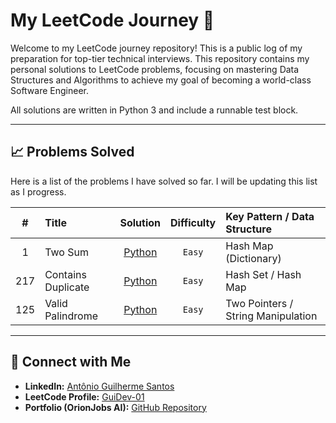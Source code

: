# My LeetCode Journey 🚀

Welcome to my LeetCode journey repository! This is a public log of my preparation for top-tier technical interviews. This repository contains my personal solutions to LeetCode problems, focusing on mastering Data Structures and Algorithms to achieve my goal of becoming a world-class Software Engineer.

All solutions are written in Python 3 and include a runnable test block.

---

## 📈 Problems Solved

Here is a list of the problems I have solved so far. I will be updating this list as I progress.

| # | Title | Solution | Difficulty | Key Pattern / Data Structure |
|:---:|:---|:---:|:---:|:---|
| 1 | Two Sum | [Python](./001-two-sum.py) | `Easy` | Hash Map (Dictionary) |
| 217 | Contains Duplicate | [Python](./contains_Duplicate.py) | `Easy` | Hash Set / Hash Map |
| 125 | Valid Palindrome | [Python](./valid_Palindrome.py) | `Easy` | Two Pointers / String Manipulation |

---

## 🔗 Connect with Me

* **LinkedIn:** [Antônio Guilherme Santos](https://www.linkedin.com/in/antonio-guilherme-santos/)
* **LeetCode Profile:** [GuiDev-01](https://leetcode.com/u/guidev-01/)
* **Portfolio (OrionJobs AI):** [GitHub Repository](https://github.com/GuiDev-01/orion-jobs-ai)